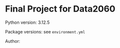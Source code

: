 # Final Project for Data2060

Python version: 3.12.5

Package versions: see `environment.yml`

Author: 
